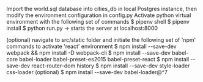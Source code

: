 Import the world.sql database into cities_db in local Postgres instance, then modify the environment configuration in config.py
Activate python virtual environment with the following set of commands
$ pipenv shell 
$ pipenv install
$ python run.py -> starts the server at localhost:8000

(optional) navigate to src/static folder and initiate the following set of 'npm' commands to activate 'react' environment
$ npm install --save-dev webpack && npm install -D webpack-cli
$ npm install --save-dev babel-core babel-loader babel-preset-es2015 babel-preset-react
$ npm install --save-dev react-router-dom history
$ npm install --save-dev style-loader css-loader
(optional) $ npm install --save-dev babel-loader@^7
